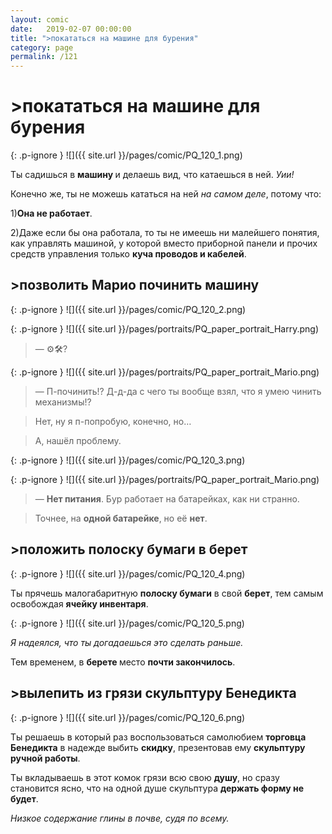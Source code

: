 ```yaml
---
layout: comic
date:   2019-02-07 00:00:00 
title: ">покататься на машине для бурения"
category: page
permalink: /121
---
```

# >покататься на машине для бурения

{: .p-ignore }
![]({{ site.url }}/pages/comic/PQ_120_1.png)

Ты садишься в <strong>машину </strong>и делаешь вид, что катаешься в ней. <em>Уии!</em>

Конечно же, ты не можешь кататься на ней <em>на самом деле</em>, потому что:

1)<strong>Она не работает</strong>.

2)Даже если бы она работала, то ты не имеешь ни малейшего понятия, как управлять машиной, у которой вместо приборной панели и прочих средств управления только <strong>куча проводов и кабелей</strong>.

## >позволить Марио починить машину

{: .p-ignore }
![]({{ site.url }}/pages/comic/PQ_120_2.png)

{: .p-ignore }
![]({{ site.url }}/pages/portraits/PQ_paper_portrait_Harry.png)

<blockquote>— ⚙️🛠️?</blockquote>

{: .p-ignore }
![]({{ site.url }}/pages/portraits/PQ_paper_portrait_Mario.png)

<blockquote>— П-починить!? Д-д-да с чего ты вообще взял, что я умею чинить механизмы!?</blockquote>

<blockquote>Нет, ну я п-попробую, конечно, но…</blockquote>

<blockquote>А, нашёл проблему.</blockquote>

{: .p-ignore }
![]({{ site.url }}/pages/comic/PQ_120_3.png)

{: .p-ignore }
![]({{ site.url }}/pages/portraits/PQ_paper_portrait_Mario.png)

<blockquote>— <strong>Нет питания</strong>. Бур работает на батарейках, как ни странно.</blockquote>

<blockquote>Точнее, на <strong>одной батарейке</strong>, но её <strong>нет</strong>.</blockquote>

## >положить полоску бумаги в берет

{: .p-ignore }
![]({{ site.url }}/pages/comic/PQ_120_4.png)

Ты прячешь малогабаритную <strong>полоску бумаги</strong> в свой <strong>берет</strong>, тем самым освобождая <strong>ячейку инвентаря</strong>.

{: .p-ignore }
![]({{ site.url }}/pages/comic/PQ_120_5.png)

<em>Я надеялся, что ты догадаешься это сделать раньше.</em>

Тем временем, в <strong>берете </strong>место <strong>почти закончилось</strong>.

## >вылепить из грязи скульптуру Бенедикта

{: .p-ignore }
![]({{ site.url }}/pages/comic/PQ_120_6.png)

Ты решаешь в который раз воспользоваться самолюбием <strong>торговца Бенедикта</strong> в надежде выбить <strong>скидку</strong>, презентовав ему <strong>скульптуру ручной работы</strong>.

Ты вкладываешь в этот комок грязи всю свою <strong>душу</strong>, но сразу становится ясно, что на одной душе скульптура <strong>держать форму не будет</strong>.

<em>Низкое содержание глины в почве, судя по всему.</em>

